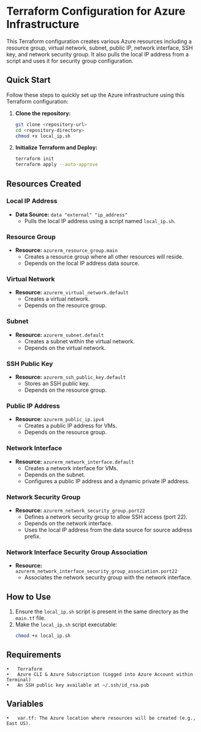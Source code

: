 # Terraform Configuration for Azure Infrastructure

This Terraform configuration creates various Azure resources including a resource group, virtual network, subnet, public IP, network interface, SSH key, and network security group. It also pulls the local IP address from a script and uses it for security group configuration.


## Quick Start

Follow these steps to quickly set up the Azure infrastructure using this Terraform configuration:

1. **Clone the repository:**
   ```sh
   git clone <repository-url>
   cd <repository-directory> 
   chmod +x local_ip.sh
   ```
2. **Initialize Terraform and Deploy:**
   ```sh
   terraform init
   terraform apply --auto-approve
   ```



## Resources Created

### Local IP Address
- **Data Source:** `data "external" "ip_address"`
  - Pulls the local IP address using a script named `local_ip.sh`.

### Resource Group
- **Resource:** `azurerm_resource_group.main`
  - Creates a resource group where all other resources will reside.
  - Depends on the local IP address data source.

### Virtual Network
- **Resource:** `azurerm_virtual_network.default`
  - Creates a virtual network.
  - Depends on the resource group.

### Subnet
- **Resource:** `azurerm_subnet.default`
  - Creates a subnet within the virtual network.
  - Depends on the virtual network.

### SSH Public Key
- **Resource:** `azurerm_ssh_public_key.default`
  - Stores an SSH public key.
  - Depends on the resource group.

### Public IP Address
- **Resource:** `azurerm_public_ip.ipv4`
  - Creates a public IP address for VMs.
  - Depends on the resource group.

### Network Interface
- **Resource:** `azurerm_network_interface.default`
  - Creates a network interface for VMs.
  - Depends on the subnet.
  - Configures a public IP address and a dynamic private IP address.

### Network Security Group
- **Resource:** `azurerm_network_security_group.port22`
  - Defines a network security group to allow SSH access (port 22).
  - Depends on the network interface.
  - Uses the local IP address from the data source for source address prefix.

### Network Interface Security Group Association
- **Resource:** `azurerm_network_interface_security_group_association.port22`
  - Associates the network security group with the network interface.

## How to Use

1. Ensure the `local_ip.sh` script is present in the same directory as the `main.tf` file.
2. Make the `local_ip.sh` script executable:
   ```sh
   chmod +x local_ip.sh
   ```
## Requirements

	•	Terraform
	•	Azure CLI & Azure Subscription (Logged into Azure Account within Terminal)
	•	An SSH public key available at ~/.ssh/id_rsa.pub

## Variables

	•	var.tf: The Azure location where resources will be created (e.g., East US).